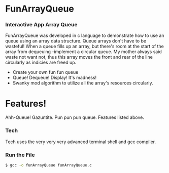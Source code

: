 # FunArrayQueue

### Interactive App Array Queue

FunArrayQueue was developed in c language to demonstrate how to use an queue using an array data structure. Queue arrays don't have to be wasteful! When a queue fills up an array, but there's room at the start of the array from dequeuing -implement a circular queue. My mother always said waste not want not, thus this array moves the front and rear of the line circularly as indicies are freed up.

- Create your own fun fun queue
- Queue! Dequeue! Display! It's madness!
- Swanky mod algorithm to utilize all the array's resources circularly.

# Features!

Ahh-Queue! Gazuntite. Pun pun pun queue. Features listed above.

### Tech

Tech uses the very very very advanced terminal shell and gcc compiler.

### Run the File

```sh
$ gcc -o funArrayQueue funArrayQueue.c
```
